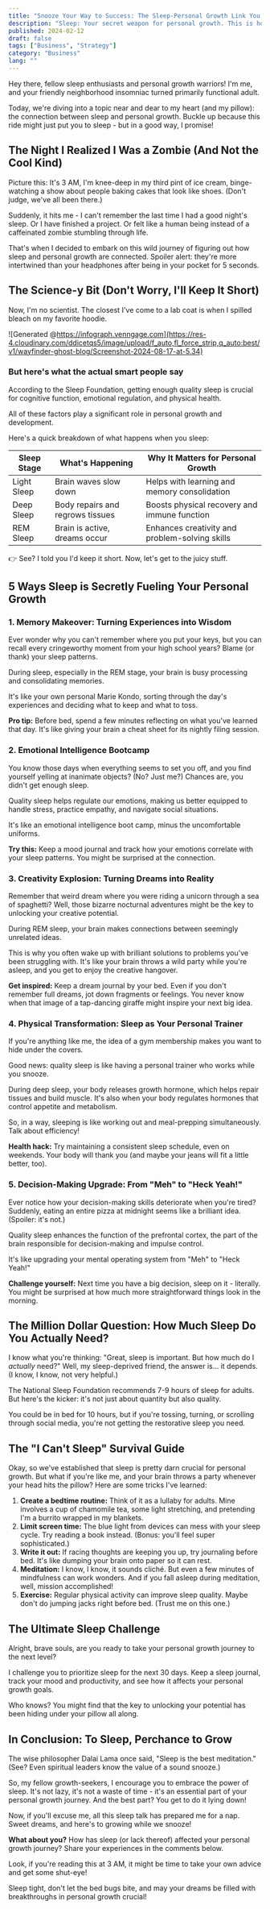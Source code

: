 ```yaml
---
title: "Snooze Your Way to Success: The Sleep-Personal Growth Link You've Been Dreaming Of"
description: "Sleep: Your secret weapon for personal growth. This is how quality rest unlocks potential and boosts success. Time to level up by lying down!"
published: 2024-02-12
draft: false
tags: ["Business", "Strategy"]
category: "Business"
lang: ""
---
```



Hey there, fellow sleep enthusiasts and personal growth warriors! I'm me, and your friendly neighborhood insomniac turned primarily functional adult.

Today, we're diving into a topic near and dear to my heart (and my pillow): the connection between sleep and personal growth. Buckle up because this ride might just put you to sleep - but in a good way, I promise!


## The Night I Realized I Was a Zombie (And Not the Cool Kind)

Picture this: It's 3 AM, I'm knee-deep in my third pint of ice cream, binge-watching a show about people baking cakes that look like shoes. (Don't judge, we've all been there.)

Suddenly, it hits me - I can't remember the last time I had a good night's sleep. Or I have finished a project. Or felt like a human being instead of a caffeinated zombie stumbling through life.

That's when I decided to embark on this wild journey of figuring out how sleep and personal growth are connected. Spoiler alert: they're more intertwined than your headphones after being in your pocket for 5 seconds.

## The Science-y Bit (Don't Worry, I'll Keep It Short)

Now, I'm no scientist. The closest I've come to a lab coat is when I spilled bleach on my favorite hoodie.

![Generated @https://infograph.venngage.com](https://res-4.cloudinary.com/ddicetqs5/image/upload/f_auto,fl_force_strip,q_auto:best/v1/wayfinder-ghost-blog/Screenshot-2024-08-17-at-5.34)

### But here's what the actual smart people say

According to the Sleep Foundation, getting enough quality sleep is crucial for cognitive function, emotional regulation, and physical health.

All of these factors play a significant role in personal growth and development.

Here's a quick breakdown of what happens when you sleep:

| Sleep Stage | What's Happening                 | Why It Matters for Personal Growth             |
| ----------- | -------------------------------- | ---------------------------------------------- |
| Light Sleep | Brain waves slow down            | Helps with learning and memory consolidation   |
| Deep Sleep  | Body repairs and regrows tissues | Boosts physical recovery and immune function   |
| REM Sleep   | Brain is active, dreams occur    | Enhances creativity and problem-solving skills |

👉 See? I told you I'd keep it short. Now, let's get to the juicy stuff.

## 5 Ways Sleep is Secretly Fueling Your Personal Growth

### 1. Memory Makeover: Turning Experiences into Wisdom

Ever wonder why you can't remember where you put your keys, but you can recall every cringeworthy moment from your high school years? Blame (or thank) your sleep patterns.

During sleep, especially in the REM stage, your brain is busy processing and consolidating memories.

It's like your own personal Marie Kondo, sorting through the day's experiences and deciding what to keep and what to toss.

**Pro tip:** Before bed, spend a few minutes reflecting on what you've learned that day. It's like giving your brain a cheat sheet for its nightly filing session.

### 2. Emotional Intelligence Bootcamp

You know those days when everything seems to set you off, and you find yourself yelling at inanimate objects? (No? Just me?) Chances are, you didn't get enough sleep.

Quality sleep helps regulate our emotions, making us better equipped to handle stress, practice empathy, and navigate social situations.

It's like an emotional intelligence boot camp, minus the uncomfortable uniforms.

**Try this:** Keep a mood journal and track how your emotions correlate with your sleep patterns. You might be surprised at the connection.

### 3. Creativity Explosion: Turning Dreams into Reality

Remember that weird dream where you were riding a unicorn through a sea of spaghetti? Well, those bizarre nocturnal adventures might be the key to unlocking your creative potential.

During REM sleep, your brain makes connections between seemingly unrelated ideas.

This is why you often wake up with brilliant solutions to problems you've been struggling with. It's like your brain throws a wild party while you're asleep, and you get to enjoy the creative hangover.

**Get inspired:** Keep a dream journal by your bed. Even if you don't remember full dreams, jot down fragments or feelings. You never know when that image of a tap-dancing giraffe might inspire your next big idea.

### 4. Physical Transformation: Sleep as Your Personal Trainer

If you're anything like me, the idea of a gym membership makes you want to hide under the covers.

Good news: quality sleep is like having a personal trainer who works while you snooze.

During deep sleep, your body releases growth hormone, which helps repair tissues and build muscle. It's also when your body regulates hormones that control appetite and metabolism.

So, in a way, sleeping is like working out and meal-prepping simultaneously. Talk about efficiency!

**Health hack:** Try maintaining a consistent sleep schedule, even on weekends. Your body will thank you (and maybe your jeans will fit a little better, too).

### 5. Decision-Making Upgrade: From "Meh" to "Heck Yeah!"

Ever notice how your decision-making skills deteriorate when you're tired? Suddenly, eating an entire pizza at midnight seems like a brilliant idea. (Spoiler: it's not.)

Quality sleep enhances the function of the prefrontal cortex, the part of the brain responsible for decision-making and impulse control.

It's like upgrading your mental operating system from "Meh" to "Heck Yeah!"

**Challenge yourself:** Next time you have a big decision, sleep on it - literally. You might be surprised at how much more straightforward things look in the morning.

## The Million Dollar Question: How Much Sleep Do You Actually Need?

I know what you're thinking: "Great, sleep is important. But how much do I _actually_ need?" Well, my sleep-deprived friend, the answer is... it depends. (I know, I know, not very helpful.)

The National Sleep Foundation recommends 7-9 hours of sleep for adults. But here's the kicker: it's not just about quantity but also quality.

You could be in bed for 10 hours, but if you're tossing, turning, or scrolling through social media, you're not getting the restorative sleep you need.

## The "I Can't Sleep" Survival Guide

Okay, so we've established that sleep is pretty darn crucial for personal growth. But what if you're like me, and your brain throws a party whenever your head hits the pillow? Here are some tricks I've learned:

1. **Create a bedtime routine:** Think of it as a lullaby for adults. Mine involves a cup of chamomile tea, some light stretching, and pretending I'm a burrito wrapped in my blankets.
2. **Limit screen time:** The blue light from devices can mess with your sleep cycle. Try reading a book instead. (Bonus: you'll feel super sophisticated.)
3. **Write it out:** If racing thoughts are keeping you up, try journaling before bed. It's like dumping your brain onto paper so it can rest.
4. **Meditation:** I know, I know, it sounds cliché. But even a few minutes of mindfulness can work wonders. And if you fall asleep during meditation, well, mission accomplished!
5. **Exercise:** Regular physical activity can improve sleep quality. Maybe don't do jumping jacks right before bed. (Trust me on this one.)

## The Ultimate Sleep Challenge

Alright, brave souls, are you ready to take your personal growth journey to the next level?

I challenge you to prioritize sleep for the next 30 days. Keep a sleep journal, track your mood and productivity, and see how it affects your personal growth goals.

Who knows? You might find that the key to unlocking your potential has been hiding under your pillow all along.

## In Conclusion: To Sleep, Perchance to Grow

The wise philosopher Dalai Lama once said, "Sleep is the best meditation." (See? Even spiritual leaders know the value of a sound snooze.)

So, my fellow growth-seekers, I encourage you to embrace the power of sleep. It's not lazy, it's not a waste of time - it's an essential part of your personal growth journey. And the best part? You get to do it lying down!

Now, if you'll excuse me, all this sleep talk has prepared me for a nap. Sweet dreams, and here's to growing while we snooze!

**What about you?** How has sleep (or lack thereof) affected your personal growth journey? Share your experiences in the comments below.

Look, if you're reading this at 3 AM, it might be time to take your own advice and get some shut-eye!

Sleep tight, don't let the bed bugs bite, and may your dreams be filled with breakthroughs in personal growth crucial!
